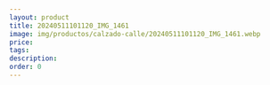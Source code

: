 ```yaml
---
layout: product
title: 20240511101120_IMG_1461
image: img/productos/calzado-calle/20240511101120_IMG_1461.webp
price: 
tags: 
description: 
order: 0
---
```

